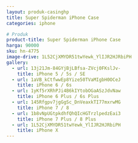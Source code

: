 ```yaml
---
layout: produk-casinghp
title: Super Spiderman iPhone Case
categories: iphone

# Produk
product-title: Super Spiderman iPhone Case
harga: 90000
sku: hn-4775
image-drive: 1L52CjXMYDR51twYewk_YlIJR2HJRbiPH
gallery:
  - url: 13j21Jm-84GYjBjLBfsa-ZVcj0FKslJv-
    title: iPhone 5 / 5s / SE
  - url: 1aVB_kCtfwwEp8Yize50TVaMIgbH0OCeJ
    title: iPhone 6 / 6s
  - url: 1yKf5rXRhPJi4B6kIYtobOGaASzJdvNaw
    title: iPhone 6 Plus / 6s Plus
  - url: 145Rfgpv7jgGgSc_DnVeaxkTI77mxrwMG
    title: iPhone 7 / 8
  - url: 1b8vNpUGtpkdhfQhQIcHGTrzlpedzEai3
    title: iPhone 7 Plus / 8 Plus
  - url: 1L52CjXMYDR51twYewk_YlIJR2HJRbiPH
    title: iPhone X
---
```

